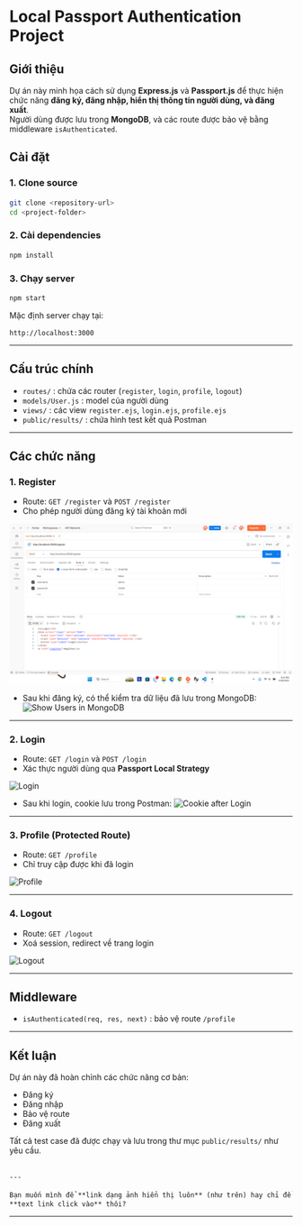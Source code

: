 
# Local Passport Authentication Project

## Giới thiệu
Dự án này minh họa cách sử dụng **Express.js** và **Passport.js** để thực hiện chức năng **đăng ký, đăng nhập, hiển thị thông tin người dùng, và đăng xuất**.  
Người dùng được lưu trong **MongoDB**, và các route được bảo vệ bằng middleware `isAuthenticated`.

## Cài đặt

### 1. Clone source
```bash
git clone <repository-url>
cd <project-folder>
````

### 2. Cài dependencies

```bash
npm install
```

### 3. Chạy server

```bash
npm start
```

Mặc định server chạy tại:

```
http://localhost:3000
```

---

## Cấu trúc chính

* `routes/` : chứa các router (`register`, `login`, `profile`, `logout`)
* `models/User.js` : model của người dùng
* `views/` : các view `register.ejs`, `login.ejs`, `profile.ejs`
* `public/results/` : chứa hình test kết quả Postman

---

## Các chức năng

### 1. Register

* Route: `GET /register` và `POST /register`
* Cho phép người dùng đăng ký tài khoản mới

![Register](./public/results/register.png)

* Sau khi đăng ký, có thể kiểm tra dữ liệu đã lưu trong MongoDB:
  ![Show Users in MongoDB](http://localhost:3000/public/results/show_users_mongodb_register.png)

---

### 2. Login

* Route: `GET /login` và `POST /login`
* Xác thực người dùng qua **Passport Local Strategy**

![Login](http://localhost:3000/public/results/login.png)

* Sau khi login, cookie lưu trong Postman:
  ![Cookie after Login](http://localhost:3000/public/results/show_cookie_postman_login.png)

---

### 3. Profile (Protected Route)

* Route: `GET /profile`
* Chỉ truy cập được khi đã login

![Profile](http://localhost:3000/public/results/profile.png)

---

### 4. Logout

* Route: `GET /logout`
* Xoá session, redirect về trang login

![Logout](http://localhost:3000/public/results/logout.png)

---

## Middleware

* `isAuthenticated(req, res, next)` : bảo vệ route `/profile`

---

## Kết luận

Dự án này đã hoàn chỉnh các chức năng cơ bản:

* Đăng ký
* Đăng nhập
* Bảo vệ route
* Đăng xuất

Tất cả test case đã được chạy và lưu trong thư mục `public/results/` như yêu cầu.

```

---

Bạn muốn mình để **link dạng ảnh hiển thị luôn** (như trên) hay chỉ để **text link click vào** thôi?
```
****
